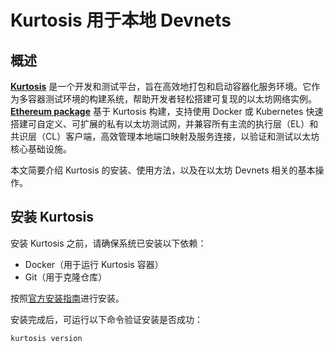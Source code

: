 # Kurtosis 用于本地 Devnets

## 概述

[**Kurtosis**](https://docs.kurtosis.com/) 是一个开发和测试平台，旨在高效地打包和启动容器化服务环境。它作为多容器测试环境的构建系统，帮助开发者轻松搭建可复现的以太坊网络实例。[**Ethereum package**](https://github.com/ethpandaops/ethereum-package) 基于 Kurtosis 构建，支持使用 Docker 或 Kubernetes 快速搭建可自定义、可扩展的私有以太坊测试网，并兼容所有主流的执行层（EL）和共识层（CL）客户端，高效管理本地端口映射及服务连接，以验证和测试以太坊核心基础设施。

本文简要介绍 Kurtosis 的安装、使用方法，以及在以太坊 Devnets 相关的基本操作。

## 安装 Kurtosis

安装 Kurtosis 之前，请确保系统已安装以下依赖：

- Docker（用于运行 Kurtosis 容器）
- Git（用于克隆仓库）

按照[官方安装指南](https://docs.kurtosis.com/install)进行安装。

安装完成后，可运行以下命令验证安装是否成功：

```sh
kurtosis version
